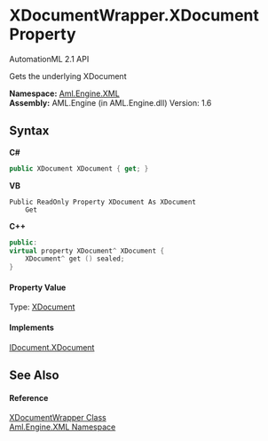 # XDocumentWrapper.XDocument Property 
AutomationML 2.1 API 

Gets the underlying XDocument

**Namespace:**&nbsp;<a href="N_Aml_Engine_XML">Aml.Engine.XML</a><br />**Assembly:**&nbsp;AML.Engine (in AML.Engine.dll) Version: 1.6

## Syntax

**C#**<br />
``` C#
public XDocument XDocument { get; }
```

**VB**<br />
``` VB
Public ReadOnly Property XDocument As XDocument
	Get
```

**C++**<br />
``` C++
public:
virtual property XDocument^ XDocument {
	XDocument^ get () sealed;
}
```


#### Property Value
Type: <a href="https://docs.microsoft.com/dotnet/api/system.xml.linq.xdocument" target="_parent" rel="noopener noreferrer">XDocument</a>

#### Implements
<a href="P_Aml_Engine_XML_IDocument_XDocument">IDocument.XDocument</a><br />

## See Also


#### Reference
<a href="T_Aml_Engine_XML_XDocumentWrapper">XDocumentWrapper Class</a><br /><a href="N_Aml_Engine_XML">Aml.Engine.XML Namespace</a><br />